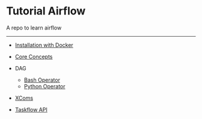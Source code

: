 # Tutorial Airflow

A repo to learn airflow

---

- [Installation with Docker](./doc/installation/installation.md)
- [Core Concepts](./doc/fundamental/fundamental.md)

- DAG

  - [Bash Operator](./doc/dag/bashoperator/bashoperator.md)
  - [Python Operator](./doc/dag/python_operator/python_operator.md)

- [XComs](./doc/xcom/xcom.md)
- [Taskflow API](./doc/taskflow_api/taskflow_api.md)